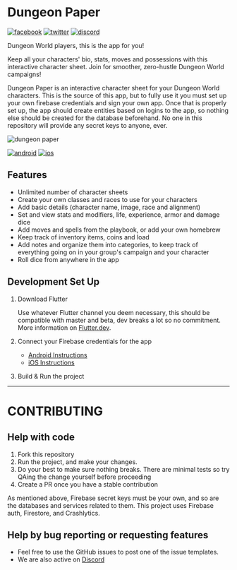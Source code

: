 # Dungeon Paper

[![facebook](https://img.shields.io/static/v1?label=Like&style=social&logo=facebook&message=%20)](https://bit.ly/DungeonPaper-Facebook)
[![twitter](https://img.shields.io/twitter/follow/espadrine?label=Follow&style=social)](https://bit.ly/DungeonPaper-Twitter)
[![discord](https://img.shields.io/discord/719848105586982915?label=Chat&logo=discord&style=social)](https://bit.ly/DungeonPaper-Discord)

Dungeon World players, this is the app for you!

Keep all your characters' bio, stats, moves and possessions with this interactive character sheet. Join for smoother, zero-hustle Dungeon World campaigns!

Dungeon Paper is an interactive character sheet for your Dungeon World characters.
This is the source of this app, but to fully use it you must set up your own firebase credentials and sign your own app.
Once that is properly set up, the app should create entities based on logins to the app, so nothing else should be created for the database beforehand.
No one in this repository will provide any secret keys to anyone, ever.

![dungeon paper](https://casraf.blog/assets/images/dungeon-paper/logo-512.png)

[![android](https://img.shields.io/static/v1?label=Google%20Play&style=for-the-badge&logo=google-play&message=%E2%80%BA&labelColor=689f38&color=33691e&)](https://bit.ly/DungeonPaper-Android) [![ios](https://img.shields.io/static/v1?label=App%20Store&style=for-the-badge&logo=apple&message=%E2%80%BA&labelColor=000000&color=000000&)](https://bit.ly/DungeonPaper-iOS)

## Features

- Unlimited number of character sheets
- Create your own classes and races to use for your characters
- Add basic details (character name, image, race and alignment)
- Set and view stats and modifiers, life, experience, armor and damage dice
- Add moves and spells from the playbook, or add your own homebrew
- Keep track of inventory items, coins and load
- Add notes and organize them into categories, to keep track of everything going on in your group's campaign and your character
- Roll dice from anywhere in the app

## Development Set Up

1. Download Flutter

   Use whatever Flutter channel you deem necessary, this should be compatible with master and beta, dev breaks a lot so no commitment.  
   More information on [Flutter.dev](https://flutter.dev).

1. Connect your Firebase credentials for the app

   - [Android Instructions](https://firebase.google.com/docs/android/setup)
   - [iOS Instructions](https://firebase.google.com/docs/ios/setup)

1. Build & Run the project

---

# CONTRIBUTING

## Help with code

1. Fork this repository
1. Run the project, and make your changes.
1. Do your best to make sure nothing breaks. There are minimal tests so try QAing the change yourself before proceeding
1. Create a PR once you have a stable contribution

As mentioned above, Firebase secret keys must be your own, and so are the databases and services related to them.
This project uses Firebase auth, Firestore, and Crashlytics.

## Help by bug reporting or requesting features

- Feel free to use the GitHub issues to post one of the issue templates.
- We are also active on [Discord](https://bit.ly/DungeonPaper-Discord)
